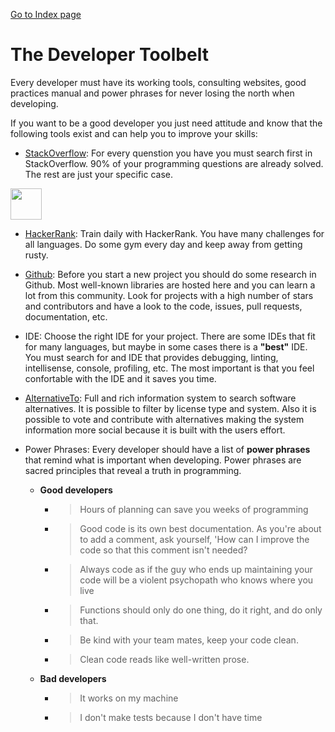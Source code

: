 [Go to Index page](https://github.com/Catacrockers/WikiTocha/blob/master/en/INDEX.md)

# The Developer Toolbelt

Every developer must have its working tools, consulting websites, good practices manual and power phrases for never losing the north when developing. 

If you want to be a good developer you just need attitude and know that the following tools exist and can help you to improve your skills:

- [StackOverflow](https://stackoverflow.com/): For every quenstion you have you must search first in StackOverflow. 90% of your programming questions are already solved. The rest are just your specific case. 

<img src="https://banner2.kisspng.com/20180623/gao/kisspng-stack-overflow-software-developer-comparison-of-q-5b2f0e50e58d91.9053241615298105129403.jpg" height="50">

- [HackerRank](https://www.hackerrank.com): Train daily with HackerRank. You have many challenges for all languages. Do some gym every day and keep away from getting rusty.

- [Github](https://github.com/): Before you start a new project you should do some research in Github. Most well-known libraries are hosted here and you can learn a lot from this community. Look for projects with a high number of stars and contributors and have a look to the code, issues, pull requests, documentation, etc.

- IDE: Choose the right IDE for your project. There are some IDEs that fit for many languages, but maybe in some cases there is a **"best"** IDE. You must search for and IDE that provides debugging, linting, intellisense, console, profiling, etc. The most important is that you feel confortable with the IDE and it saves you time.

- [AlternativeTo](https://alternativeto.net/): Full and rich information system to search software alternatives. It is possible to filter by license type and system. Also it is possible to vote and contribute with alternatives making the system information more social because it is built with the users effort.

- Power Phrases: Every developer should have a list of **power phrases** that remind what is important when developing. Power phrases are sacred principles that reveal a truth in programming.
    
    * **Good developers**
        * > Hours of planning can save you weeks of programming
        * > Good code is its own best documentation. As you're about to add a comment, ask yourself, 'How can I improve the code so that this comment isn't needed?
        * > Always code as if the guy who ends up maintaining your code will be a violent psychopath who knows where you live
        * > Functions should only do one thing, do it right, and do only that.
        * > Be kind with your team mates, keep your code clean.
        * > Clean code reads like well-written prose.
    * **Bad developers**
        * > It works on my machine
        * > I don't make tests because I don't have time
    
